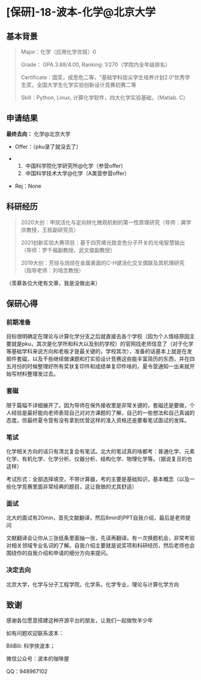 # [保研]-18-波本-化学@北京大学

## **基本背景**

> Major：化学（应用化学优班）0
>
> Grade： GPA 3.88/4.00, Ranking: 1/270（学院内全年级排名）
>
> Certificate：国奖，成思危二等，“基础学科拔尖学生培养计划2.0“优秀学生奖，全国大学生化学实验创新设计竞赛初赛二等
>
> Skill：Python, Linux, 计算化学软件，四大化学实验基础，（Matlab. C）

## **申请结果**

**最终去向：** 化学@北京大学

- Offer：（pku录了就没去了）

- 1. ​    中国科学院化学研究所@化学（参营offer）
  2. ​    中国科学技术大学@化学（A类营参营offer）

- Rej：None

## **科研经历**

> 2020大创：甲烷活化与定向转化微观机制的第一性原理研究（导师：龚学庆教授，王栋副研究员）
>
> 2021创新实验大赛项目：基于四芳烯光致变色分子开关的光电智慧输出（导师：罗千福副教授，武文俊副教授）
>
> 2019大创：芳烃与烷烃在金属表面的C-H键活化交叉偶联及其机理研究（指导老师：刘培念教授）

（羡慕各位大佬有文章，我是没做出来）

## **保研心得**

### **前期准备**

目标很明确定在理论与计算化学分支之后就直接去各个学校（因为个人情结原因主要就是pku，其次是化学所和科大以及别的学校）的官网找老师信息了（对于化学等基础学科来说方向和老板才是最关键的，学校其次），准备的话基本上就是在发邮件套磁，以及干些继续做课题和打实验设计竞赛这些能丰富简历的东西，并在四五月份的时候整理好所有奖状复印件和成绩单复印件啥的，夏令营通知一出来就开始写材料整理发过去。

### **套磁**

限于篇幅不详细展开了。因为导师在保外接收里是非常关键的，套磁还是要做，个人经验是最好能向老师表现自己对对方课题的了解，自己的一些想法和自己真诚的态度。但最终夏令营有没有拿到优营这样的准入资格还是要看笔试面试的发挥。

### **笔试**

化学相关方向的话只有清北复会有笔试。北大的笔试真的啥都考：普通化学、元素化学、有机化学、化学分析、仪器分析、结构化学、物理化学等。（据说复旦的也这样）

考试形式：全部选择填空，不带计算器，考的主要是基础知识，基本概念（以及一些化学竞赛里面非常经典的题目，这让我做的尤其舒适）

### **面试**

北大的面试有20min，首先文献翻译，然后8min的PPT自我介绍，最后是老师提问

文献翻译会让你从三张纸条里面抽一张，先读再翻译。有一次换题机会，非常考验对相关领域专业名词的了解。自我介绍主要就是说奖项和科研经历，然后老师也会围绕你的自我介绍和申请的细分方向来提问。

### **决定去向**

北京大学，化学与分子工程学院，化学系，化学专业，理论与计算化学方向

## **致谢**

感谢各位愿意搭建这种开源平台的朋友，让我们一起做牧羊少年

如有问题欢迎联系波本：

BiliBili: 科学侠波本；

微信公众号：波本的咖啡屋

QQ：948967102

 
